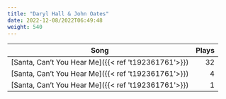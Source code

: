 ```yaml
---
title: "Daryl Hall & John Oates"
date: 2022-12-08/2022T06:49:48
weight: 540
---
```




 Song | Plays 
----- | -----:
[Santa, Can’t You Hear Me]({{< ref 't192361761'>}}) | 32
[Santa, Can’t You Hear Me]({{< ref 't192361761'>}}) | 4
[Santa, Can’t You Hear Me]({{< ref 't192361761'>}}) | 1
